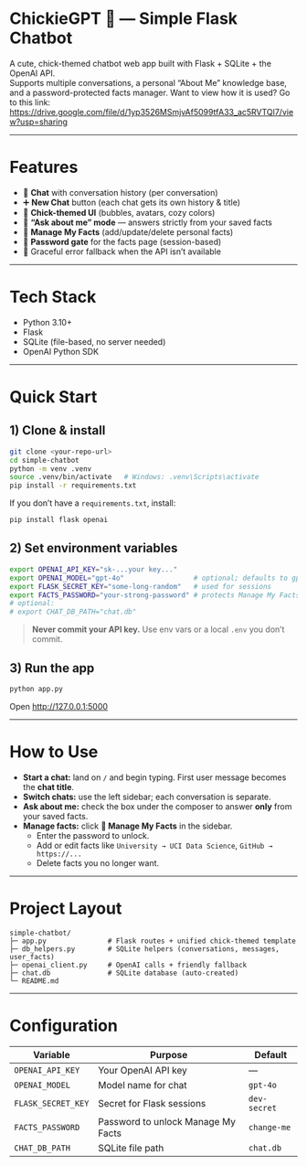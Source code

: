 # ChickieGPT 🐣 — Simple Flask Chatbot

A cute, chick-themed chatbot web app built with Flask + SQLite + the OpenAI API.  
Supports multiple conversations, a personal “About Me” knowledge base, and a password-protected facts manager.
Want to view how it is used? Go to this link: https://drive.google.com/file/d/1yp3526MSmjvAf5099tfA33_ac5RVTQl7/view?usp=sharing

---

# Features
- 💬 **Chat** with conversation history (per conversation)
- ➕ **New Chat** button (each chat gets its own history & title)
- 🐥 **Chick-themed UI** (bubbles, avatars, cozy colors)
- 🧠 **“Ask about me” mode** — answers strictly from your saved facts
- 📝 **Manage My Facts** (add/update/delete personal facts)
- 🔐 **Password gate** for the facts page (session-based)
- 🛟 Graceful error fallback when the API isn’t available

---

# Tech Stack
- Python 3.10+
- Flask
- SQLite (file-based, no server needed)
- OpenAI Python SDK

---

# Quick Start

## 1) Clone & install
```bash
git clone <your-repo-url>
cd simple-chatbot
python -m venv .venv
source .venv/bin/activate   # Windows: .venv\Scripts\activate
pip install -r requirements.txt
```

If you don’t have a `requirements.txt`, install:
```bash
pip install flask openai
```

## 2) Set environment variables
```bash
export OPENAI_API_KEY="sk-...your key..."
export OPENAI_MODEL="gpt-4o"                 # optional; defaults to gpt-4o
export FLASK_SECRET_KEY="some-long-random"   # used for sessions
export FACTS_PASSWORD="your-strong-password" # protects Manage My Facts
# optional:
# export CHAT_DB_PATH="chat.db"
```

> **Never commit your API key.** Use env vars or a local `.env` you don’t commit.

## 3) Run the app
```bash
python app.py
```
Open http://127.0.0.1:5000

---

# How to Use
- **Start a chat:** land on `/` and begin typing. First user message becomes the **chat title**.
- **Switch chats:** use the left sidebar; each conversation is separate.
- **Ask about me:** check the box under the composer to answer **only** from your saved facts.
- **Manage facts:** click **📝 Manage My Facts** in the sidebar.
  - Enter the password to unlock.
  - Add or edit facts like `University → UCI Data Science`, `GitHub → https://...`
  - Delete facts you no longer want.

---

# Project Layout
```
simple-chatbot/
├─ app.py               # Flask routes + unified chick-themed template
├─ db_helpers.py        # SQLite helpers (conversations, messages, user_facts)
├─ openai_client.py     # OpenAI calls + friendly fallback
├─ chat.db              # SQLite database (auto-created)
└─ README.md
```

---

# Configuration

| Variable            | Purpose                                             | Default       |
|--------------------|------------------------------------------------------|---------------|
| `OPENAI_API_KEY`   | Your OpenAI API key                                  | —             |
| `OPENAI_MODEL`     | Model name for chat                                  | `gpt-4o`      |
| `FLASK_SECRET_KEY` | Secret for Flask sessions                            | `dev-secret`  |
| `FACTS_PASSWORD`   | Password to unlock Manage My Facts                   | `change-me`   |
| `CHAT_DB_PATH`     | SQLite file path                                     | `chat.db`     |
